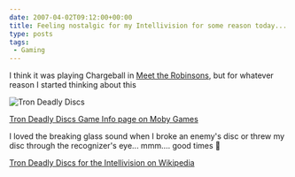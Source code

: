 ```yaml
---
date: 2007-04-02T09:12:00+00:00
title: Feeling nostalgic for my Intellivision for some reason today...
type: posts
tags:
 - Gaming
---
```

I think it was playing Chargeball in [Meet the Robinsons](http://www.xbox.com/en-US/games/m/meettherobinsons/default.htm), but for whatever reason I started thinking about this

![Tron Deadly Discs](/images/7065efa9-4fdd-45fb-85a8-002727cfb794.gif)

[Tron Deadly Discs Game Info page on Moby Games](http://www.mobygames.com/game/intellivision/tron-deadly-discs)

I loved the breaking glass sound when I broke an enemy's disc or threw my disc through the recognizer's eye... mmm.... good times 🙂

[Tron Deadly Discs for the Intellivision on Wikipedia](http://en.wikipedia.org/wiki/Tron_Deadly_Discs)
